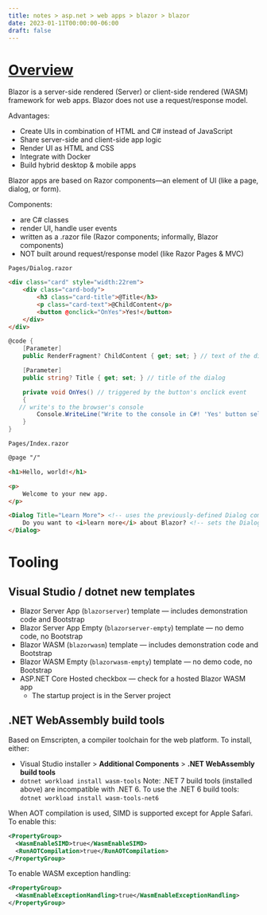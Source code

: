 ```yaml
---
title: notes > asp.net > web apps > blazor > blazor
date: 2023-01-11T00:00:00-06:00
draft: false
---
```


# [Overview](https://learn.microsoft.com/en-us/aspnet/core/blazor/?view=aspnetcore-7.0)
Blazor is a server-side rendered (Server) or client-side rendered (WASM) framework for web apps.
Blazor does not use a request/response model.

Advantages:
- Create UIs in combination of HTML and C# instead of JavaScript
- Share server-side and client-side app logic
- Render UI as HTML and CSS
- Integrate with Docker
- Build hybrid desktop & mobile apps

Blazor apps are based on Razor components—an element of UI (like a page, dialog, or form).

Components:
- are C# classes
- render UI, handle user events
- written as a .razor file (Razor components; informally, Blazor components)
- NOT built around request/response model (like Razor Pages & MVC)

`Pages/Dialog.razor`
```html
<div class="card" style="width:22rem">
    <div class="card-body">
        <h3 class="card-title">@Title</h3>
        <p class="card-text">@ChildContent</p>
        <button @onclick="OnYes">Yes!</button>
    </div>
</div>
```
```cs
@code {
    [Parameter]
    public RenderFragment? ChildContent { get; set; } // text of the dialog

    [Parameter]
    public string? Title { get; set; } // title of the dialog

    private void OnYes() // triggered by the button's onclick event
    {
   // write's to the browser's console
        Console.WriteLine("Write to the console in C#! 'Yes' button selected.");
    }
}
```

`Pages/Index.razor`
```html
@page "/"

<h1>Hello, world!</h1>

<p>
    Welcome to your new app.
</p>

<Dialog Title="Learn More"> <!-- uses the previously-defined Dialog component --> 
    Do you want to <i>learn more</i> about Blazor? <!-- sets the Dialog component's ChildContent (text) -->
</Dialog>
```

# Tooling
## Visual Studio / dotnet new templates
- Blazor Server App (`blazorserver`) template — includes demonstration code and Bootstrap
- Blazor Server App Empty (`blazorserver-empty`) template — no demo code, no Bootstrap
- Blazor WASM (`blazorwasm`) template — includes demonstration code and Bootstrap
- Blazor WASM Empty (`blazorwasm-empty`) template — no demo  code, no Bootstrap
- ASP.NET Core Hosted checkbox — check for a hosted Blazor WASM app
    - The startup project is in the Server project

## .NET WebAssembly build tools
Based on Emscripten, a compiler toolchain for the web platform.  To install, either:
- Visual Studio installer > **Additional Components** > **.NET WebAssembly build tools**
- `dotnet workload install wasm-tools`
Note:  .NET 7 build tools (installed above) are incompatible with .NET 6.  To use the .NET 6 build tools:  
`dotnet workload install wasm-tools-net6`

When AOT compilation is used, SIMD is supported except for Apple Safari.  To enable this:
```xml
<PropertyGroup>
  <WasmEnableSIMD>true</WasmEnableSIMD>
  <RunAOTCompilation>true</RunAOTCompilation>
</PropertyGroup>
```
To enable WASM exception handling:
```xml
<PropertyGroup>
  <WasmEnableExceptionHandling>true</WasmEnableExceptionHandling>
</PropertyGroup>
```
